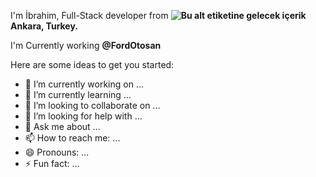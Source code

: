 I'm İbrahim, Full-Stack developer from **![Bu alt etiketine gelecek içerik](https://camo.githubusercontent.com/c94bdb36db9e4ca4a748e615bd9aca354e2b11e6adab863559bb72aa3de13cd6/68747470733a2f2f696d6167652e666c617469636f6e2e636f6d2f69636f6e732f7376672f3934302f3934303136342e737667 "")Ankara, Turkey.**

I'm Currently working **@FordOtosan**

Here are some ideas to get you started:

- 🔭 I’m currently working on ...
- 🌱 I’m currently learning ...
- 👯 I’m looking to collaborate on ...
- 🤔 I’m looking for help with ...
- 💬 Ask me about ...
- 📫 How to reach me: ...
- 😄 Pronouns: ...
- ⚡ Fun fact: ...

